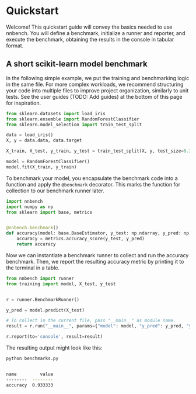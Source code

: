 # Quickstart

Welcome! This quickstart guide will convey the basics needed to use nnbench.
You will define a benchmark, initialize a runner and reporter, and execute the benchmark, obtaining the results in the console in tabular format.

## A short scikit-learn model benchmark 

In the following simple example, we put the training and benchmarking logic in the same file. For more complex workloads, we recommend structuring your code into multiple files to improve project organization, similarly to unit tests.
See the user guides (TODO: Add guides) at the bottom of this page for inspiration.

```python
from sklearn.datasets import load_iris
from sklearn.ensemble import RandomForestClassifier
from sklearn.model_selection import train_test_split

data = load_iris()
X, y = data.data, data.target

X_train, X_test, y_train, y_test = train_test_split(X, y, test_size=0.3)

model = RandomForestClassifier()
model.fit(X_train, y_train)
```

To benchmark your model, you encapsulate the benchmark code into a function and apply the `@benchmark` decorator. 
This marks the function for collection to our benchmark runner later.

```python
import nnbench
import numpy as np
from sklearn import base, metrics


@nnbench.benchmark()
def accuracy(model: base.BaseEstimator, y_test: np.ndarray, y_pred: np.ndarray) -> float:
    accuracy = metrics.accuracy_score(y_test, y_pred)
    return accuracy
```

Now we can instantiate a benchmark runner to collect and run the accuracy benchmark.
Then, we report the resulting accuracy metric by printing it to the terminal in a table.

```python
from nnbench import runner
from training import model, X_test, y_test


r = runner.BenchmarkRunner()

y_pred = model.predict(X_test)

# To collect in the current file, pass "__main__" as module name.
result = r.run("__main__", params={"model": model, "y_pred": y_pred, "y_test": y_test})

r.report(to='console', result=result)
```
The resulting output might look like this:

```bash
python benchmarks.py  


name         value
--------  --------
accuracy  0.933333
```
